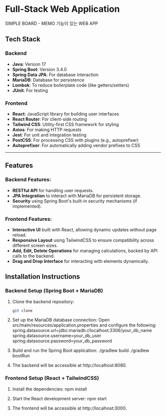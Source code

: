 # Full-Stack Web Application

SIMPLE BOARD - MEMO 기능이 있는 WEB APP

## Tech Stack

### Backend
- **Java**: Version 17
- **Spring Boot**: Version 3.4.0
- **Spring Data JPA**: For database interaction
- **MariaDB**: Database for persistence
- **Lombok**: To reduce boilerplate code (like getters/setters)
- **JUnit**: For testing

### Frontend
- **React**: JavaScript library for building user interfaces
- **React Router**: For client-side routing
- **Tailwind CSS**: Utility-first CSS framework for styling
- **Axios**: For making HTTP requests
- **Jest**: For unit and integration testing
- **PostCSS**: For processing CSS with plugins (e.g., autoprefixer)
- **Autoprefixer**: For automatically adding vendor prefixes to CSS

---

## Features

### Backend Features:
- **RESTful API** for handling user requests.
- **JPA Integration** to interact with MariaDB for persistent storage.
- **Security** using Spring Boot's built-in security mechanisms (if implemented).

### Frontend Features:
- **Interactive UI** built with React, allowing dynamic updates without page reload.
- **Responsive Layout** using TailwindCSS to ensure compatibility across different screen sizes.
- **Add, Edit, Delete Operations** for managing calculations, backed by API calls to the backend.
- **Drag and Drop Interface** for interacting with elements dynamically.


## Installation Instructions

### Backend Setup (Spring Boot + MariaDB)

1. Clone the backend repository:
   ```bash
   git clone

2. Set up the MariaDB database connection:
  Open src/main/resources/application.properties and configure the following:
  spring.datasource.url=jdbc:mariadb://localhost:3306/your_db_name
  spring.datasource.username=your_db_user
  spring.datasource.password=your_db_password

3. Build and run the Spring Boot application:
  ./gradlew build
  ./gradlew bootRun

4. The backend will be accessible at http://localhost:8080.

### Frontend Setup (React + TailwindCSS)
1. Install the dependencies:
   npm install

2. Start the React development server:
   npm start
   
3. The frontend will be accessible at http://localhost:3000.
